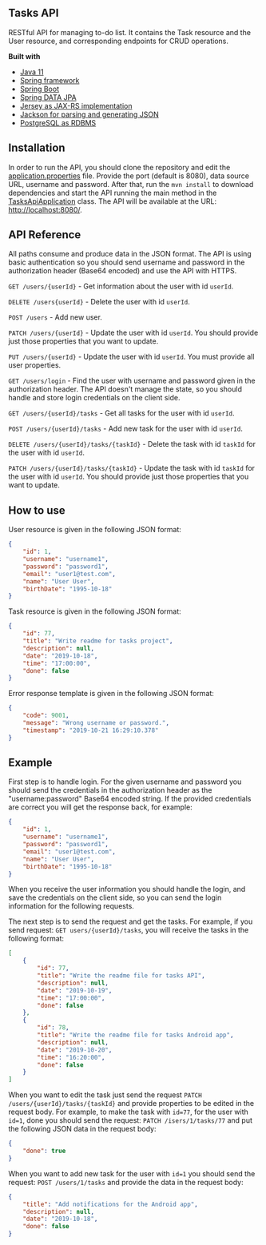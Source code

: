 ## Tasks API
RESTful API for managing to-do list. It contains the Task resource and the User resource, and corresponding endpoints for CRUD operations.

<b>Built with</b>
- [Java 11](https://adoptopenjdk.net/?variant=openjdk11&jvmVariant=hotspot)
- [Spring framework](https://spring.io/projects/spring-framework)
- [Spring Boot](https://spring.io/projects/spring-boot)
- [Spring DATA JPA](https://spring.io/projects/spring-data-jpa)
- [Jersey as JAX-RS implementation](https://eclipse-ee4j.github.io/jersey/)
- [Jackson for parsing and generating JSON](https://github.com/FasterXML/jackson)
- [PostgreSQL as RDBMS](https://www.postgresql.org/)

## Installation
In order to run the API, you should clone the repository and edit the [application.properties](src/main/resources/application.properties) file. Provide the port (default is 8080), data source URL, username and password. After that, run the `mvn install` to download dependencies and start the API running the main method in the [TasksApiApplication](src/main/java/rs/rnk/tasks/rest/TasksApiApplication.java) class. The API will be available at the URL: [http://localhost:8080/](http://localhost:8080/).

## API Reference

All paths consume and produce data in the JSON format. The API is using basic authentication so you should send username and password in the authorization header (Base64 encoded) and use the API with HTTPS.

`GET /users/{userId}` - Get information about the user with id `userId`.

`DELETE /users{userId}` - Delete the user with id `userId`.

`POST /users` - Add new user.

`PATCH /users/{userId}` - Update the user with id `userId`. You should provide just those properties that you want to update.

`PUT /users/{userId}` - Update the user with id `userId`. You must provide all user properties.

`GET /users/login` - Find the user with username and password given in the authorization header. The API doesn't manage the state, so you should handle and store login credentials on the client side.

`GET /users/{userId}/tasks` - Get all tasks for the user with id `userId`.

`POST /users/{userId}/tasks` - Add new task for the user with id `userId`.

`DELETE /users/{userId}/tasks/{taskId}` - Delete the task with id `taskId` for the user with id `userId`.

`PATCH /users/{userId}/tasks/{taskId}` - Update the task with id `taskId` for the user with id `userId`. You should provide just those properties that you want to update.

## How to use

User resource is given in the following JSON format:

```json
{
    "id": 1,
    "username": "username1",
    "password": "password1",
    "email": "user1@test.com",
    "name": "User User",
    "birthDate": "1995-10-18"
}
```

Task resource is given in the following JSON format:

```json
{
    "id": 77,
    "title": "Write readme for tasks project",
    "description": null,
    "date": "2019-10-18",
    "time": "17:00:00",
    "done": false
}
```

Error response template is given in the following JSON format:

```json
{
    "code": 9001,
    "message": "Wrong username or password.",
    "timestamp": "2019-10-21 16:29:10.378"
}
```

## Example

First step is to handle login. For the given username and password you should send the credentials in the authorization header as the "username:password" Base64 encoded string. If the provided credentials are correct you will get the response back, for example:



```json
{
    "id": 1,
    "username": "username1",
    "password": "password1",
    "email": "user1@test.com",
    "name": "User User",
    "birthDate": "1995-10-18"
}
```

When you receive the user information you should handle the login, and save the credentials on the client side, so you can send the login information for the following requests.

The next step is to send the request and get the tasks. For example, if you send request: `GET users/{userId}/tasks`, you will receive the tasks in the following format:



```json
[
    {
        "id": 77,
        "title": "Write the readme file for tasks API",
        "description": null,
        "date": "2019-10-19",
        "time": "17:00:00",
        "done": false
    },
    {
        "id": 78,
        "title": "Write the readme file for tasks Android app",
        "description": null,
        "date": "2019-10-20",
        "time": "16:20:00",
        "done": false
    }
]
```

When you want to edit the task just send the request `PATCH /users/{userId}/tasks/{taskId}` and provide properties to be edited in the request body. For example, to make the task with `id=77`, for the user with `id=1`, done you should send the request: `PATCH /isers/1/tasks/77` and put the following JSON data in the request body:

```json
{
	"done": true
}
```

When you want to add new task for the user with `id=1` you should send the request: `POST /users/1/tasks` and provide the data in the request body:

```json
{
    "title": "Add notifications for the Android app",
    "description": null,
    "date": "2019-10-18",
    "done": false
}
```